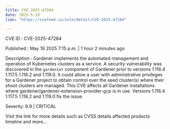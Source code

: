 ```yaml
---
title: CVE-2025-47284
date: 2025-5-19
lien: "https://cvefeed.io/vuln/detail/CVE-2025-47284"

---
```


CVE ID : CVE-2025-47284

Published :  May 19
2025
7:15 p.m. | 1 hour
2 minutes ago

Description : Gardener implements the automated management and operation of Kubernetes clusters as a service. A security vulnerability was discovered in the `gardenlet` component of Gardener prior to versions 1.116.4
1.117.5
1.118.2
and 1.119.0. It could allow a user with administrative privileges for a Gardener project to obtain control over the seed cluster(s) where their shoot clusters are managed. This CVE affects all Gardener installations where gardener/gardener-extension-provider-gcp is in use. Versions 1.116.4
1.117.5
1.118.2
and 1.119.0 fix the issue.

Severity: 9.9 | CRITICAL

Visit the link for more details
such as CVSS details
affected products
timeline
and more...
